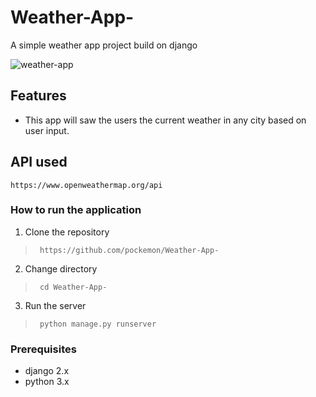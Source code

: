 # Weather-App-
A simple weather app project build on django

![weather-app](https://user-images.githubusercontent.com/28681392/41718693-011c6f2e-755e-11e8-8e6a-ca3140d5716c.PNG)

## Features
* This app will saw the users the current weather in any city based on user input.

## API used
``` https://www.openweathermap.org/api ```

### How to run the application
1. Clone the repository
> ``` https://github.com/pockemon/Weather-App-```
2. Change directory
> ``` cd Weather-App-```
3. Run the server
> ``` python manage.py runserver```

### Prerequisites
- django 2.x
- python 3.x
